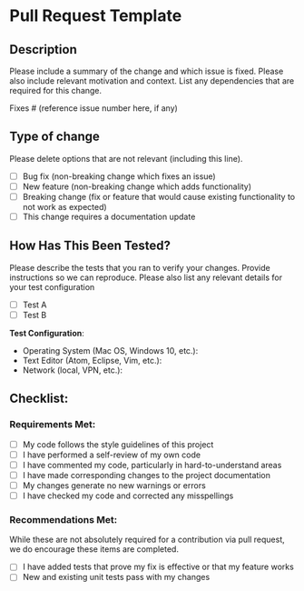 # Pull Request Template

## Description

Please include a summary of the change and which issue is fixed. Please also include relevant motivation and context. List any dependencies that are required for this change.

Fixes # (reference issue number here, if any)

## Type of change

Please delete options that are not relevant (including this line).

- [ ] Bug fix (non-breaking change which fixes an issue)
- [ ] New feature (non-breaking change which adds functionality)
- [ ] Breaking change (fix or feature that would cause existing functionality to not work as expected)
- [ ] This change requires a documentation update

## How Has This Been Tested?

Please describe the tests that you ran to verify your changes. Provide instructions so we can reproduce. Please also list any relevant details for your test configuration

- [ ] Test A
- [ ] Test B

**Test Configuration**:
* Operating System (Mac OS, Windows 10, etc.):
* Text Editor (Atom, Eclipse, Vim, etc.):
* Network (local, VPN, etc.):

## Checklist:

### Requirements Met:

- [ ] My code follows the style guidelines of this project
- [ ] I have performed a self-review of my own code
- [ ] I have commented my code, particularly in hard-to-understand areas
- [ ] I have made corresponding changes to the project documentation
- [ ] My changes generate no new warnings or errors
- [ ] I have checked my code and corrected any misspellings

### Recommendations Met:

While these are not absolutely required for a contribution via pull request, we
do encourage these items are completed.

- [ ] I have added tests that prove my fix is effective or that my feature works
- [ ] New and existing unit tests pass with my changes
